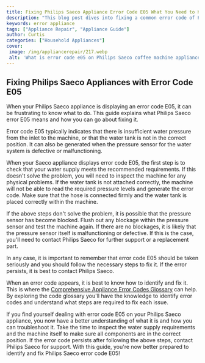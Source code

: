 ```yaml
---
title: Fixing Philips Saeco Appliance Error Code E05 What You Need to Know
description: "This blog post dives into fixing a common error code of Philips Saeco appliances Gain insight into what the error code is causes solutions and service tips to restore proper performance"
keywords: error appliance
tags: ["Appliance Repair", "Appliance Guide"]
author: Curtis
categories: ["Household Appliances"]
cover: 
 image: /img/appliancerepair/217.webp
 alt: 'What is error code e05 on Philips Saeco coffee machine appliance'
---
```

## Fixing Philips Saeco Appliances with Error Code E05 
When your Philips Saeco appliance is displaying an error code E05, it can be frustrating to know what to do. This guide explains what Philips Saeco error E05 means and how you can go about fixing it. 

Error code E05 typically indicates that there is insufficient water pressure from the inlet to the machine, or that the water tank is not in the correct position. It can also be generated when the pressure sensor for the water system is defective or malfunctioning. 

When your Saeco appliance displays error code E05, the first step is to check that your water supply meets the recommended requirements. If this doesn't solve the problem, you will need to inspect the machine for any physical problems. If the water tank is not attached correctly, the machine will not be able to read the required pressure levels and generate the error code. Make sure that the hose is connected firmly and the water tank is placed correctly within the machine. 

If the above steps don't solve the problem, it is possible that the pressure sensor has become blocked. Flush out any blockage within the pressure sensor and test the machine again. If there are no blockages, it is likely that the pressure sensor itself is malfunctioning or defective. If this is the case, you'll need to contact Philips Saeco for further support or a replacement part. 

In any case, it is important to remember that error code E05 should be taken seriously and you should follow the necessary steps to fix it. If the error persists, it is best to contact Philips Saeco. 

When an error code appears, it is best to know how to identify and fix it. This is where the [Comprehensive Appliance Error Codes Glossary](./error-codes/) can help. By exploring the code glossary you'll have the knowledge to identify error codes and understand what steps are required to fix each issue. 

If you find yourself dealing with error code E05 on your Philips Saeco appliance, you now have a better understanding of what it is and how you can troubleshoot it. Take the time to inspect the water supply requirements and the machine itself to make sure all components are in the correct position. If the error code persists after following the above steps, contact Philips Saeco for support. With this guide, you're now better prepared to identify and fix Philips Saeco error code E05!
